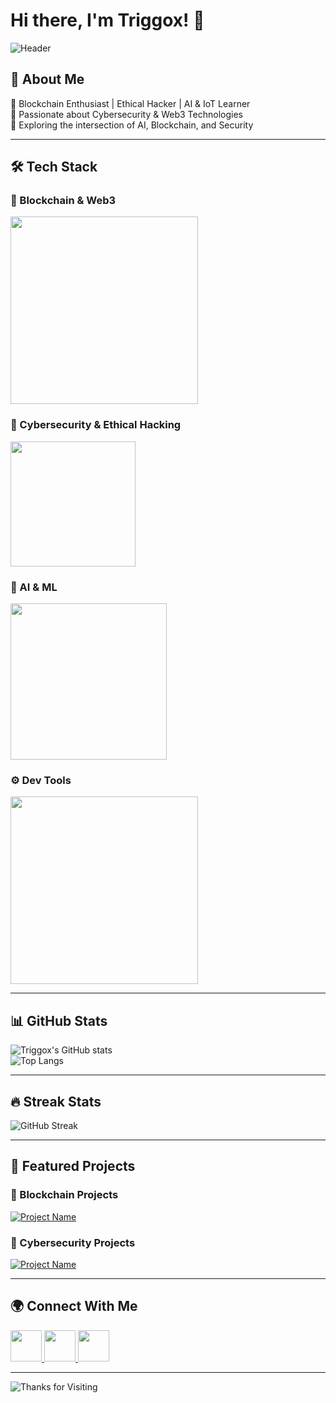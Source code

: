 # Hi there, I'm Triggox! 👋

![Header](https://user-images.githubusercontent.com/74038190/225813708-98b745f2-7d22-48cf-9150-083f1b00d6c9.gif)
## 🚀 About Me
🔹 Blockchain Enthusiast | Ethical Hacker | AI & IoT Learner  
🔹 Passionate about Cybersecurity & Web3 Technologies  
🔹 Exploring the intersection of AI, Blockchain, and Security  

---

## 🛠️ Tech Stack

### 🚀 Blockchain & Web3
<img src="https://skillicons.dev/icons?i=ethereum,solidity,polygon,ipfs" width="300" />

### 🔐 Cybersecurity & Ethical Hacking
<img src="https://skillicons.dev/icons?i=linux,burpsuite" width="200" />

### 🤖 AI & ML
<img src="https://skillicons.dev/icons?i=python,tensorflow,pytorch" width="250" />

### ⚙️ Dev Tools
<img src="https://skillicons.dev/icons?i=vscode,github,docker,linux" width="300" />

---

## 📊 GitHub Stats

![Triggox's GitHub stats](https://github-readme-stats.vercel.app/api?username=Triggox&show_icons=true&theme=radical)  
![Top Langs](https://github-readme-stats.vercel.app/api/top-langs/?username=Triggox&layout=compact&theme=radical)

---

## 🔥 Streak Stats

![GitHub Streak](https://github-readme-streak-stats.herokuapp.com/?user=Triggox&theme=dark)

---

## 📂 Featured Projects

### 🔗 Blockchain Projects
[![Project Name](https://img.shields.io/badge/Project-Blockchain-blue?style=for-the-badge)](https://github.com/Triggox/project-name)

### 🔐 Cybersecurity Projects
[![Project Name](https://img.shields.io/badge/Project-Cybersecurity-red?style=for-the-badge)](https://github.com/Triggox/project-name)

---

## 🌍 Connect With Me
<p>
  <a href="https://www.linkedin.com/in/rishi-0309t" target="_blank">
    <img src="https://skillicons.dev/icons?i=linkedin" width="50" />
  </a>
  <a href="https://discordapp.com/users/852467960307777536" target="_blank">
    <img src="https://skillicons.dev/icons?i=discord" width="50" />
  </a>
  <a href="https://github.com/Triggox" target="_blank">
    <img src="https://skillicons.dev/icons?i=github" width="50" />
  </a>
</p>

---

![Thanks for Visiting](https://user-images.githubusercontent.com/74038190/212284158-e840e285-664b-44d7-b79b-e264b5e54825.gif)
